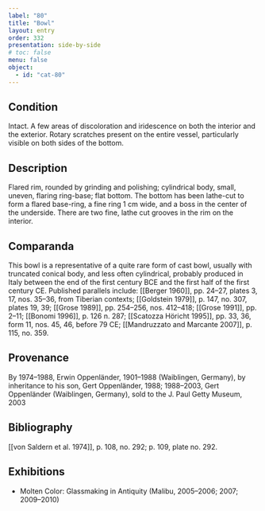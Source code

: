 ```yaml
---
label: "80"
title: "Bowl"
layout: entry
order: 332
presentation: side-by-side
# toc: false
menu: false
object:
  - id: "cat-80"
---
```


## Condition

Intact. A few areas of discoloration and iridescence on both the interior and the exterior. Rotary scratches present on the entire vessel, particularly visible on both sides of the bottom.

## Description

Flared rim, rounded by grinding and polishing; cylindrical body, small, uneven, flaring ring-base; flat bottom. The bottom has been lathe-cut to form a flared base-ring, a fine ring 1 cm wide, and a boss in the center of the underside. There are two fine, lathe cut grooves in the rim on the interior.

## Comparanda

This bowl is a representative of a quite rare form of cast bowl, usually with truncated conical body, and less often cylindrical, probably produced in Italy between the end of the first century BCE and the first half of the first century CE. Published parallels include: [[Berger 1960]], pp. 24–27, plates 3, 17, nos. 35–36, from Tiberian contexts; [[Goldstein 1979]], p. 147, no. 307, plates 19, 39; [[Grose 1989]], pp. 254–256, nos. 412–418; [[Grose 1991]], pp. 2–11; [[Bonomi 1996]], p. 126 n. 287; [[Scatozza Höricht 1995]], pp. 33, 36, form 11, nos. 45, 46, before 79 CE; [[Mandruzzato and Marcante 2007]], p. 115, no. 359.

## Provenance

By 1974–1988, Erwin Oppenländer, 1901–1988 (Waiblingen, Germany), by inheritance to his son, Gert Oppenländer, 1988; 1988–2003, Gert Oppenländer (Waiblingen, Germany), sold to the J. Paul Getty Museum, 2003

## Bibliography

[[von Saldern et al. 1974]], p. 108, no. 292; p. 109, plate no. 292.

## Exhibitions

-   Molten Color: Glassmaking in Antiquity (Malibu, 2005–2006; 2007; 2009–2010)
